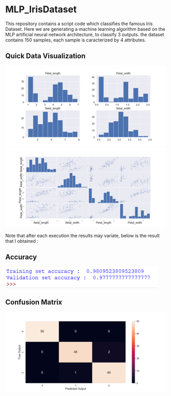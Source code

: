 # MLP_IrisDataset
This repository contains a script code which classifies the famous Iris Dataset.
Here we are generating a machine learning algorithm based on the MLP artificial neural network architecture, to classify 3 outputs.
the dataset contains 150 samples, each sample is caracterized by 4 attributes.

## Quick Data Visualization
![Histograms](https://github.com/amineoucherif/MLP_IrisDataset/blob/master/Histograms.png)
![Scatter Matrix](https://github.com/amineoucherif/MLP_IrisDataset/blob/master/ScatterMatrix.png)

Note that after each execution the results may variate, below is the result that I obtained :
## Accuracy
![Accuracy](https://github.com/amineoucherif/MLP_IrisDataset/blob/master/Accuracy.png)

## Confusion Matrix
![Confusion Matrix](https://github.com/amineoucherif/MLP_IrisDataset/blob/master/ConfusionMatrix.png)



